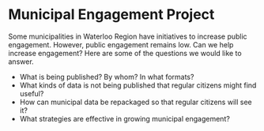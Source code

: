 # Municipal Engagement Project

Some municipalities in Waterloo Region have initiatives to increase public engagement. However, public engagement remains low. Can we help increase engagement? Here are some of the questions we would like to answer. 

- What is being published? By whom? In what formats?
- What kinds of data is not being published that regular citizens might find useful?
- How can municipal data be repackaged so that regular citizens will see it?
- What strategies are effective in growing municipal engagement?
